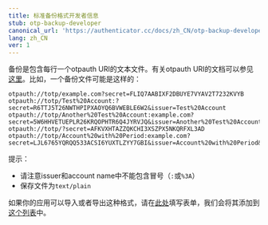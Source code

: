 ```yaml
---
title: 标准备份格式开发者信息
stub: otp-backup-developer
canonical_url: 'https://authenticator.cc/docs/zh_CN/otp-backup-developer/'
lang: zh_CN
ver: 1
---
```


备份是包含每行一个otpauth URI的文本文件。有关otpauth URI的文档可以参见[这里](https://github.com/google/google-authenticator/wiki/Key-Uri-Format)。比如，一个备份文件可能是这样的：

```
otpauth://totp/example.com?secret=FLIQ7AABIXF2DBUYE7VYAV2T7232KVYB
otpauth://totp/Test%20Account:?secret=R6TTJ5T26NWTHPIPXAOYQ6BVWEBLE6W2&issuer=Test%20Account
otpauth://totp/Another%20Test%20Account:example.com?secret=5W6HHVETUEPLR26KRQOPHTR6Q4JYRVJQ&issuer=Another%20Test%20Account
otpauth://totp/?secret=AFKVXHTAZZQKCHI3XSZPX5NKQRFXL3AD
otpauth://totp/Account%20with%20Period:example.com?secret=LJL6765YQRQQ533ACSI6YUXTLZYY7GBI&issuer=Account%20with%20Period&period=60
```

提示：

- 请注意issuer和account name中不能包含冒号（`:`或`%3A`）
- 保存文件为`text/plain`

如果你的应用可以导入或者导出这种格式，请在[此处](https://github.com/Authenticator-Extension/authenticator.cc/issues/new)填写表单，我们会将其添加到[这个列表](otp-backup)中。
